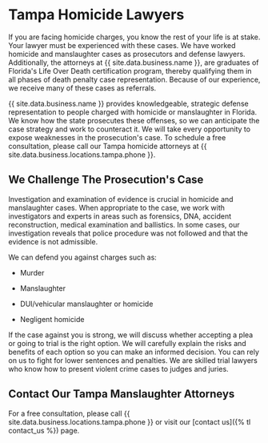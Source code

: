 # Tampa Homicide Lawyers

If you are facing homicide charges, you know the rest of your life is at stake. Your lawyer must be experienced with these cases. We have worked homicide and manslaughter cases as prosecutors and defense lawyers.
Additionally, the attorneys at {{ site.data.business.name }}, are graduates of Florida's Life Over Death certification program, thereby qualifying them in all phases of death penalty case representation. Because of our experience, we receive many of these cases as referrals.

{{ site.data.business.name }} provides knowledgeable, strategic defense representation to people charged with homicide or manslaughter in Florida. We know how the state prosecutes these offenses, so we can anticipate the case strategy and work to counteract it. We will take every opportunity to expose weaknesses in the prosecution's case. To schedule a free consultation, please call our Tampa homicide attorneys at {{ site.data.business.locations.tampa.phone }}.

## We Challenge The Prosecution's Case

Investigation and examination of evidence is crucial in homicide and manslaughter cases. When appropriate to the case, we work with investigators and experts in areas such as forensics, DNA, accident reconstruction, medical examination and ballistics. In some cases, our investigation reveals that police procedure was not followed and that the evidence is not admissible.

We can defend you against charges such as:

* Murder

* Manslaughter

* DUI/vehicular manslaughter or homicide

* Negligent homicide

If the case against you is strong, we will discuss whether accepting a plea or going to trial is the right option. We will carefully explain the risks and benefits of each option so you can make an informed decision. You can rely on us to fight for lower sentences and penalties. We are skilled trial lawyers who know how to present violent crime cases to judges and juries.

## Contact Our Tampa Manslaughter Attorneys

For a free consultation, please call {{ site.data.business.locations.tampa.phone }} or visit our [contact us]({% tl contact_us %}) page.